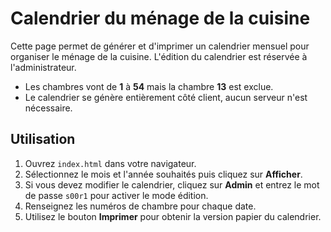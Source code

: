 # Calendrier du ménage de la cuisine

Cette page permet de générer et d'imprimer un calendrier mensuel pour organiser le ménage de la cuisine.
L'édition du calendrier est réservée à l'administrateur.

- Les chambres vont de **1** à **54** mais la chambre **13** est exclue.
- Le calendrier se génère entièrement côté client, aucun serveur n'est nécessaire.

## Utilisation

1. Ouvrez `index.html` dans votre navigateur.
2. Sélectionnez le mois et l'année souhaités puis cliquez sur **Afficher**.
3. Si vous devez modifier le calendrier, cliquez sur **Admin** et entrez le mot de passe `s00r1` pour activer le mode édition.
4. Renseignez les numéros de chambre pour chaque date.
5. Utilisez le bouton **Imprimer** pour obtenir la version papier du calendrier.
